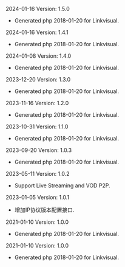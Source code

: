 2024-01-16 Version: 1.5.0
- Generated php 2018-01-20 for Linkvisual.

2024-01-16 Version: 1.4.1
- Generated php 2018-01-20 for Linkvisual.

2024-01-08 Version: 1.4.0
- Generated php 2018-01-20 for Linkvisual.

2023-12-20 Version: 1.3.0
- Generated php 2018-01-20 for Linkvisual.

2023-11-16 Version: 1.2.0
- Generated php 2018-01-20 for Linkvisual.

2023-10-31 Version: 1.1.0
- Generated php 2018-01-20 for Linkvisual.

2023-09-20 Version: 1.0.3
- Generated php 2018-01-20 for Linkvisual.

2023-05-11 Version: 1.0.2
- Support Live Streaming and VOD P2P.

2023-01-05 Version: 1.0.1
- 增加IP协议版本配置接口.

2021-01-10 Version: 1.0.0
- Generated php 2018-01-20 for Linkvisual.

2021-01-10 Version: 1.0.0
- Generated php 2018-01-20 for Linkvisual.

